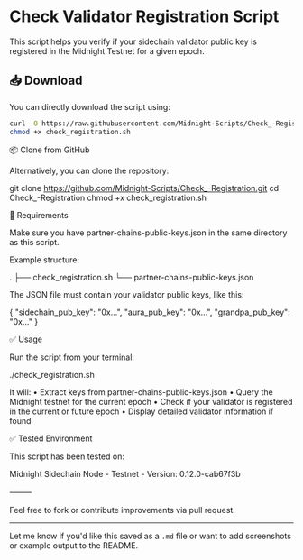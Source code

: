 # Check Validator Registration Script

This script helps you verify if your sidechain validator public key is registered in the Midnight Testnet for a given epoch.

## 📥 Download

You can directly download the script using:

```bash
curl -O https://raw.githubusercontent.com/Midnight-Scripts/Check_-Registration/refs/heads/main/check_registration.sh?token=GHSAT0AAAAAAC6QXCRC67UOIQ7NJW2UZV342BXVFSQ
chmod +x check_registration.sh
```
📦 Clone from GitHub

Alternatively, you can clone the repository:

git clone https://github.com/Midnight-Scripts/Check_-Registration.git
cd Check_-Registration
chmod +x check_registration.sh

📄 Requirements

Make sure you have partner-chains-public-keys.json in the same directory as this script.

Example structure:

.
├── check_registration.sh
└── partner-chains-public-keys.json

The JSON file must contain your validator public keys, like this:

{
  "sidechain_pub_key": "0x...",
  "aura_pub_key": "0x...",
  "grandpa_pub_key": "0x..."
}

✅ Usage

Run the script from your terminal:

./check_registration.sh

It will:
	•	Extract keys from partner-chains-public-keys.json
	•	Query the Midnight testnet for the current epoch
	•	Check if your validator is registered in the current or future epoch
	•	Display detailed validator information if found

✅ Tested Environment

This script has been tested on:

Midnight Sidechain Node - Testnet - Version: 0.12.0-cab67f3b


⸻

Feel free to fork or contribute improvements via pull request.

---

Let me know if you'd like this saved as a `.md` file or want to add screenshots or example output to the README.
